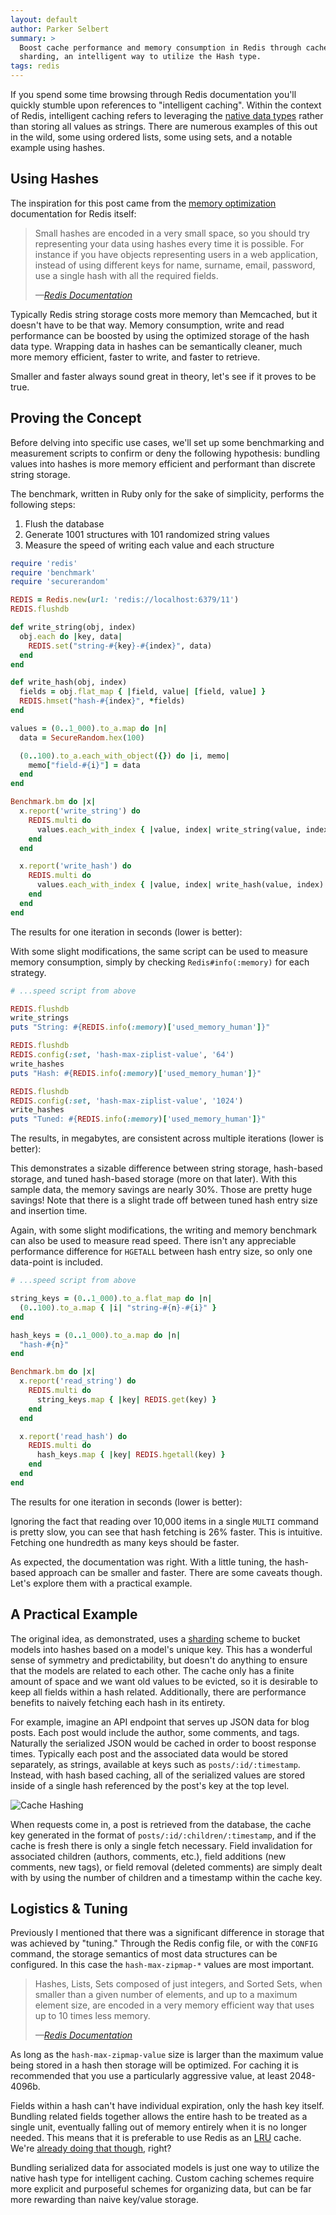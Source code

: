 ```yaml
---
layout: default
author: Parker Selbert
summary: >
  Boost cache performance and memory consumption in Redis through cache
  sharding, an intelligent way to utilize the Hash type.
tags: redis
---
```


<script src="https://cdnjs.cloudflare.com/ajax/libs/Chart.js/1.0.2/Chart.js"></script>

If you spend some time browsing through Redis documentation you'll quickly
stumble upon references to "intelligent caching". Within the context of Redis,
intelligent caching refers to leveraging the [native data types][types] rather
than storing all values as strings. There are numerous examples of this out in
the wild, some using ordered lists, some using sets, and a notable example using
hashes.

## Using Hashes

The inspiration for this post came from the [memory optimization][mo]
documentation for Redis itself:

> Small hashes are encoded in a very small space, so you should try representing
> your data using hashes every time it is possible. For instance if you have
> objects representing users in a web application, instead of using different
> keys for name, surname, email, password, use a single hash with all the
> required fields.
>
> <cite>&mdash;[Redis Documentation][mo]</cite>

Typically Redis string storage costs more memory than Memcached, but it doesn't
have to be that way. Memory consumption, write and read performance can be
boosted by using the optimized storage of the hash data type. Wrapping data in
hashes can be semantically cleaner, much more memory efficient, faster to write,
and faster to retrieve.

Smaller and faster always sound great in theory, let's see if it proves to be true.

## Proving the Concept

Before delving into specific use cases, we'll set up some benchmarking and
measurement scripts to confirm or deny the following hypothesis: bundling values
into hashes is more memory efficient and performant than discrete string
storage.

The benchmark, written in Ruby only for the sake of simplicity, performs the
following steps:

1. Flush the database
2. Generate 1001 structures with 101 randomized string values
3. Measure the speed of writing each value and each structure

```ruby
require 'redis'
require 'benchmark'
require 'securerandom'

REDIS = Redis.new(url: 'redis://localhost:6379/11')
REDIS.flushdb

def write_string(obj, index)
  obj.each do |key, data|
    REDIS.set("string-#{key}-#{index}", data)
  end
end

def write_hash(obj, index)
  fields = obj.flat_map { |field, value| [field, value] }
  REDIS.hmset("hash-#{index}", *fields)
end

values = (0..1_000).to_a.map do |n|
  data = SecureRandom.hex(100)

  (0..100).to_a.each_with_object({}) do |i, memo|
    memo["field-#{i}"] = data
  end
end

Benchmark.bm do |x|
  x.report('write_string') do
    REDIS.multi do
      values.each_with_index { |value, index| write_string(value, index) }
    end
  end

  x.report('write_hash') do
    REDIS.multi do
      values.each_with_index { |value, index| write_hash(value, index) }
    end
  end
end
```

The results for one iteration in seconds (lower is better):

<canvas id="speed-chart" width="800" height="400"></canvas>

<script>
  var data = {
    labels: ["String", "Hash", "Tuned Hash"],
    datasets: [
      {
        label: "write speed",
        fillColor: "rgba(151,187,205,0.5)",
        strokeColor: "rgba(151,187,205,0.8)",
        highlightFill: "rgba(151,187,205,0.75)",
        highlightStroke: "rgba(151,187,205,1)",
        data: [2.10, 0.33, 0.46]
      }
    ]
  };
  var ctx = document.getElementById('speed-chart').getContext('2d');
  var perfChart = new Chart(ctx).Bar(data, { responsive: true });
</script>

With some slight modifications, the same script can be used to measure memory
consumption, simply by checking `Redis#info(:memory)` for each strategy.

```ruby
# ...speed script from above

REDIS.flushdb
write_strings
puts "String: #{REDIS.info(:memory)['used_memory_human']}"

REDIS.flushdb
REDIS.config(:set, 'hash-max-ziplist-value', '64')
write_hashes
puts "Hash: #{REDIS.info(:memory)['used_memory_human']}"

REDIS.flushdb
REDIS.config(:set, 'hash-max-ziplist-value', '1024')
write_hashes
puts "Tuned: #{REDIS.info(:memory)['used_memory_human']}"
```

The results, in megabytes, are consistent across multiple iterations (lower is
better):

<canvas id="mem-chart" width="800" height="400"></canvas>

<script>
  var data = {
    labels: ["String", "Hash", "Tuned Hash"],
    datasets: [
      {
        label: "size",
        fillColor: "rgba(151,187,205,0.5)",
        strokeColor: "rgba(151,187,205,0.8)",
        highlightFill: "rgba(151,187,205,0.75)",
        highlightStroke: "rgba(151,187,205,1)",
        data: [31.27, 33.32, 22.08]
      }
    ]
  };
  var ctx = document.getElementById('mem-chart').getContext('2d');
  var perfChart = new Chart(ctx).Bar(data, { responsive: true });
</script>

This demonstrates a sizable difference between string storage, hash-based
storage, and tuned hash-based storage (more on that later). With this sample
data, the memory savings are nearly 30%. Those are pretty huge savings! Note
that there is a slight trade off between tuned hash entry size and insertion
time.

Again, with some slight modifications, the writing and memory benchmark can also
be used to measure read speed. There isn't any appreciable performance
difference for `HGETALL` between hash entry size, so only one data-point is
included.

```ruby
# ...speed script from above

string_keys = (0..1_000).to_a.flat_map do |n|
  (0..100).to_a.map { |i| "string-#{n}-#{i}" }
end

hash_keys = (0..1_000).to_a.map do |n|
  "hash-#{n}"
end

Benchmark.bm do |x|
  x.report('read_string') do
    REDIS.multi do
      string_keys.map { |key| REDIS.get(key) }
    end
  end

  x.report('read_hash') do
    REDIS.multi do
      hash_keys.map { |key| REDIS.hgetall(key) }
    end
  end
end
```

The results for one iteration in seconds (lower is better):

<canvas id="read-chart" width="800" height="400"></canvas>

<script>
  var data = {
    labels: ["String", "Hash"],
    datasets: [
      {
        label: "size",
        fillColor: "rgba(151,187,205,0.5)",
        strokeColor: "rgba(151,187,205,0.8)",
        highlightFill: "rgba(151,187,205,0.75)",
        highlightStroke: "rgba(151,187,205,1)",
        data: [2.52, 1.87]
      }
    ]
  };
  var ctx = document.getElementById('read-chart').getContext('2d');
  var perfChart = new Chart(ctx).Bar(data, { responsive: true });
</script>

Ignoring the fact that reading over 10,000 items in a single `MULTI` command is
pretty slow, you can see that hash fetching is 26% faster. This is intuitive.
Fetching one hundredth as many keys should be faster.

As expected, the documentation was right. With a little tuning, the hash-based
approach can be smaller and faster. There are some caveats though. Let's explore
them with a practical example.

## A Practical Example

The original idea, as demonstrated, uses a [sharding][shard] scheme to bucket
models into hashes based on a model's unique key. This has a wonderful sense of
symmetry and predictability, but doesn't do anything to ensure that the models
are related to each other. The cache only has a finite amount of space and we
want old values to be evicted, so it is desirable to keep all fields within a
hash related. Additionally, there are performance benefits to naively fetching
each hash in its entirety.

For example, imagine an API endpoint that serves up JSON data for blog posts.
Each post would include the author, some comments, and tags. Naturally the
serialized JSON would be cached in order to boost response times. Typically each
post and the associated data would be stored separately, as strings, available
at keys such as `posts/:id/:timestamp`. Instead, with hash based caching, all of
the serialized values are stored inside of a single hash referenced by the
post's key at the top level.

![Cache Hashing](/assets/cache-hashing.png)

When requests come in, a post is retrieved from the database, the cache
key generated in the format of `posts/:id/:children/:timestamp`, and if the
cache is fresh there is only a single fetch necessary. Field invalidation for
associated children (authors, comments, etc.), field additions (new comments,
new tags), or field removal (deleted comments) are simply dealt with by using
the number of children and a timestamp within the cache key.

## Logistics & Tuning

Previously I mentioned that there was a significant difference in storage that
was achieved by "tuning." Through the Redis config file, or with the `CONFIG`
command, the storage semantics of most data structures can be configured. In
this case the `hash-max-zipmap-*` values are most important.

> Hashes, Lists, Sets composed of just integers, and Sorted Sets, when smaller
> than a given number of elements, and up to a maximum element size, are encoded
> in a very memory efficient way that uses up to 10 times less memory.
>
> <cite>&mdash;[Redis Documentation][mo]</cite>

As long as the `hash-max-zipmap-value` size is larger than the maximum value
being stored in a hash then storage will be optimized. For caching it is
recommended that you use a particularly aggressive value, at least 2048-4096b.

Fields within a hash can't have individual expiration, only the hash key itself.
Bundling related fields together allows the entire hash to be treated as a
single unit, eventually falling out of memory entirely when it is no longer
needed. This means that it is preferable to use Redis as an [LRU][lru] cache.
We're [already doing that though][optimizing], right?

Bundling serialized data for associated models is just one way to utilize the
native hash type for intelligent caching. Custom caching schemes require more
explicit and purposeful schemes for organizing data, but can be far more
rewarding than naive key/value storage.

[types]:      http://redis.io/topics/data-types-intro
[mo]:         http://redis.io/topics/memory-optimization
[shard]:      https://en.wikipedia.org/wiki/Shard_%28database_architecture%29
[optimizing]: /2015/07/27/optimizing-redis-usage-for-caching.html
[lru]:        https://en.wikipedia.org/wiki/Cache_algorithms#LRU
